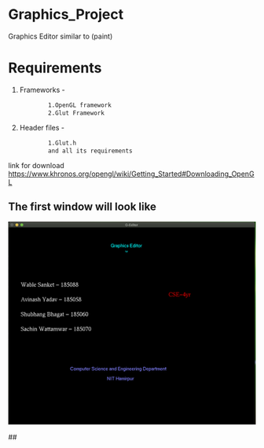 # Graphics_Project
Graphics Editor similar to (paint)
# Requirements
 1. Frameworks - 
 
                1.OpenGL framework
                2.Glut Framework
                

 2. Header files -
 
                1.Glut.h
                and all its requirements


link for download https://www.khronos.org/opengl/wiki/Getting_Started#Downloading_OpenGL



## The first window will look like

<p align="center">
  <img src="https://github.com/Sanketwable/Graphics_Project/blob/master/Images/firstpage.png" width="600" title="hover text">
</p>
##
